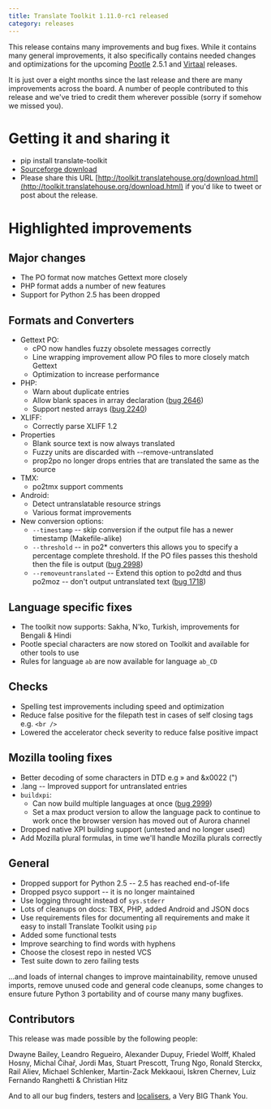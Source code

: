```yaml
---
title: Translate Toolkit 1.11.0-rc1 released
category: releases
---
```


This release contains many improvements and bug fixes. While it contains many
general improvements, it also specifically contains needed changes and
optimizations for the upcoming [Pootle](http://pootle.translatehouse.org/)
2.5.1 and [Virtaal](http://virtaal.translatehouse.org) releases.

It is just over a eight months since the last release and there are many
improvements across the board.  A number of people contributed to this release
and we've tried to credit them wherever possible (sorry if somehow we missed
you).

Getting it and sharing it
=========================
* pip install translate-toolkit
* [Sourceforge download](https://sourceforge.net/projects/translate/files/Translate%20Toolkit/1.11.0-rc1)
* Please share this URL [http://toolkit.translatehouse.org/download.html](http://toolkit.translatehouse.org/download.html) if
  you'd like to tweet or post about the release.

Highlighted improvements
========================

Major changes
-------------
* The PO format now matches Gettext more closely
* PHP format adds a number of new features
* Support for Python 2.5 has been dropped

Formats and Converters
----------------------
* Gettext PO:
  * cPO now handles fuzzy obsolete messages correctly
  * Line wrapping improvement allow PO files to more closely match Gettext
  * Optimization to increase performance
* PHP:
  * Warn about duplicate entries
  * Allow blank spaces in array declaration ([bug 2646](http://bugs.locamotion.org/show_bug.cgi?id=2646))
  * Support nested arrays ([bug 2240](http://bugs.locamotion.org/show_bug.cgi?id=2240))
* XLIFF:
  * Correctly parse XLIFF 1.2
* Properties
  * Blank source text is now always translated
  * Fuzzy units are discarded with --remove-untranslated
  * prop2po no longer drops entries that are translated the same as the source
* TMX:
  * po2tmx support comments
* Android:
  * Detect untranslatable resource strings
  * Various format improvements
* New conversion options:
  * ``--timestamp`` -- skip conversion if the output file has a newer
    timestamp (Makefile-alike)
  * ``--threshold`` -- in po2\* converters this allows you to specify a
    percentage complete threshold.  If the PO files passes this theshold then
    the file is output ([bug 2998](http://bugs.locamotion.org/show_bug.cgi?id=2998))
  * ``--removeuntranslated`` -- Extend this option to po2dtd and thus
    po2moz -- don't output untranslated text ([bug 1718](http://bugs.locamotion.org/show_bug.cgi?id=1718))

Language specific fixes
-----------------------
* The toolkit now supports: Sakha, N'ko, Turkish, improvements for Bengali &
  Hindi
* Pootle special characters are now stored on Toolkit and available for other
  tools to use
* Rules for language ``ab`` are now available for language ``ab_CD``

Checks
------
* Spelling test improvements including speed and optimization
* Reduce false positive for the filepath test in cases of self closing tags
  e.g. ``<br />``
* Lowered the accelerator check severity to reduce false positive impact

Mozilla tooling fixes
---------------------
* Better decoding of some characters in DTD e.g » and &x0022 (")
* .lang -- Improved support for untranslated entries
* ``buildxpi``:
  * Can now build multiple languages at once ([bug 2999](http://bugs.locamotion.org/show_bug.cgi?id=2999))
  * Set a max product version to allow the language pack to continue to work
    once the browser version has moved out of Aurora channel
* Dropped native XPI building support (untested and no longer used)
* Add Mozilla plural formulas, in time we'll handle Mozilla plurals correctly

General
-------
* Dropped support for Python 2.5 -- 2.5 has reached end-of-life
* Dropped psyco support -- it is no longer maintained
* Use logging throught instead of ``sys.stderr``
* Lots of cleanups on docs: TBX, PHP, added Android and JSON docs
* Use requirements files for documenting all requirements and make it easy to
  install Translate Toolkit using ``pip``
* Added some functional tests
* Improve searching to find words with hyphens
* Choose the closest repo in nested VCS
* Test suite down to zero failing tests

...and loads of internal changes to improve maintainability, remove unused
imports, remove unused code and general code cleanups, some changes to ensure
future Python 3 portability and of course many many bugfixes.


Contributors
------------
This release was made possible by the following people:

Dwayne Bailey, Leandro Regueiro, Alexander Dupuy, Friedel Wolff, Khaled Hosny,
Michal Čihař, Jordi Mas, Stuart Prescott, Trung Ngo, Ronald Sterckx, Rail
Aliev, Michael Schlenker, Martin-Zack Mekkaoui, Iskren Chernev, Luiz Fernando
Ranghetti & Christian Hitz

And to all our bug finders, testers and
[localisers](http://pootle.locamotion.org/projects/pootle/), a Very BIG Thank
You.

